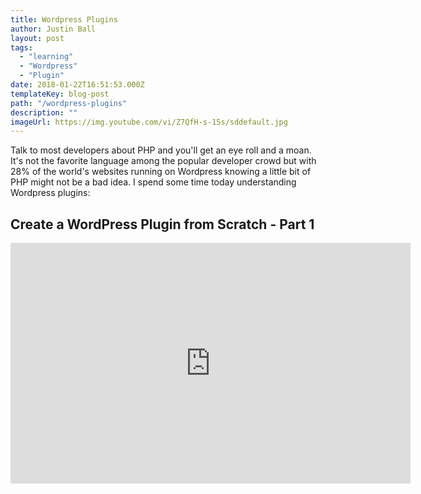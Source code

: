 ```yaml
---
title: Wordpress Plugins
author: Justin Ball
layout: post
tags:
  - "learning"
  - "Wordpress"
  - "Plugin"
date: 2018-01-22T16:51:53.000Z
templateKey: blog-post
path: "/wordpress-plugins"
description: ""
imageUrl: https://img.youtube.com/vi/Z7QfH-s-15s/sddefault.jpg
---
```

<p>Talk to most developers about PHP and you'll get an eye roll and a moan.
  It's not the favorite language among the popular developer
  crowd but with 28% of the world's websites running on Wordpress knowing a little bit of
  PHP might not be a bad idea. I spend some time today understanding Wordpress plugins:
</p>
<div class="youtube-videos video-responsive">
  <div id="Z7QfH-s-15s" class="youtube-video">
    <h2 class="youtube-title">Create a WordPress Plugin from Scratch - Part 1</h2>
    <iframe src="https://www.youtube.com/embed/Z7QfH-s-15s" frameborder="0" width="640" height="385" allowfullscreen>
      <p>Your browser does not support iframes.</p>
    </iframe>
    <p class="youtube-description"></p>
  </div>
</div>

